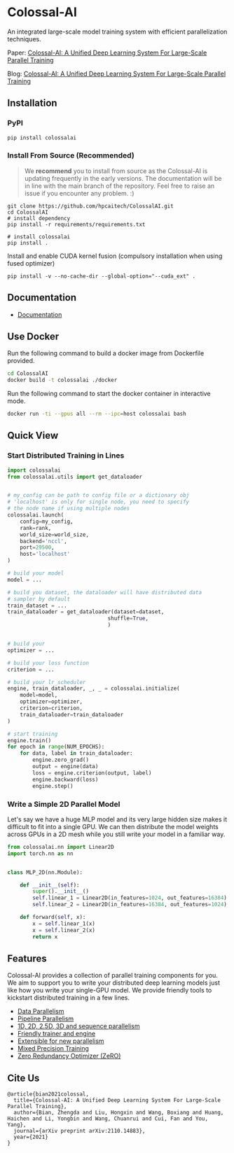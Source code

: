 # Colossal-AI

An integrated large-scale model training system with efficient parallelization techniques.

Paper: [Colossal-AI: A Unified Deep Learning System For Large-Scale Parallel Training](https://arxiv.org/abs/2110.14883)

Blog: [Colossal-AI: A Unified Deep Learning System For Large-Scale Parallel Training](https://www.hpcaitech.com/blog)

## Installation

### PyPI

```bash
pip install colossalai
```

### Install From Source (Recommended)

> We **recommend** you to install from source as the Colossal-AI is updating frequently in the early versions. The documentation will be in line with the main branch of the repository. Feel free to raise an issue if you encounter any problem. :)

```shell
git clone https://github.com/hpcaitech/ColossalAI.git
cd ColossalAI
# install dependency
pip install -r requirements/requirements.txt

# install colossalai
pip install .
```

Install and enable CUDA kernel fusion (compulsory installation when using fused optimizer)

```shell
pip install -v --no-cache-dir --global-option="--cuda_ext" .
```

## Documentation

- [Documentation](https://www.colossalai.org/)


## Use Docker

Run the following command to build a docker image from Dockerfile provided.

```bash
cd ColossalAI
docker build -t colossalai ./docker
```

Run the following command to start the docker container in interactive mode.

```bash
docker run -ti --gpus all --rm --ipc=host colossalai bash
```

## Quick View

### Start Distributed Training in Lines

```python
import colossalai
from colossalai.utils import get_dataloader


# my_config can be path to config file or a dictionary obj
# 'localhost' is only for single node, you need to specify
# the node name if using multiple nodes
colossalai.launch(
    config=my_config,
    rank=rank,
    world_size=world_size,
    backend='nccl',
    port=29500,
    host='localhost'
)

# build your model
model = ... 

# build you dataset, the dataloader will have distributed data 
# sampler by default
train_dataset = ... 
train_dataloader = get_dataloader(dataset=dataset,
                                shuffle=True,
                                )


# build your 
optimizer = ... 

# build your loss function
criterion = ...

# build your lr_scheduler
engine, train_dataloader, _, _ = colossalai.initialize(
    model=model,
    optimizer=optimizer,
    criterion=criterion,
    train_dataloader=train_dataloader
)

# start training
engine.train()
for epoch in range(NUM_EPOCHS):
    for data, label in train_dataloader:
        engine.zero_grad()
        output = engine(data)
        loss = engine.criterion(output, label)
        engine.backward(loss)
        engine.step()

```

### Write a Simple 2D Parallel Model

Let's say we have a huge MLP model and its very large hidden size makes it difficult to fit into a single GPU. We can
then distribute the model weights across GPUs in a 2D mesh while you still write your model in a familiar way.

```python
from colossalai.nn import Linear2D
import torch.nn as nn


class MLP_2D(nn.Module):

    def __init__(self):
        super().__init__()
        self.linear_1 = Linear2D(in_features=1024, out_features=16384)
        self.linear_2 = Linear2D(in_features=16384, out_features=1024)

    def forward(self, x):
        x = self.linear_1(x)
        x = self.linear_2(x)
        return x

```

## Features

Colossal-AI provides a collection of parallel training components for you. We aim to support you to write your
distributed deep learning models just like how you write your single-GPU model. We provide friendly tools to kickstart
distributed training in a few lines.

- [Data Parallelism](./docs/parallelization.md)
- [Pipeline Parallelism](./docs/parallelization.md)
- [1D, 2D, 2.5D, 3D and sequence parallelism](./docs/parallelization.md)
- [Friendly trainer and engine](./docs/trainer_engine.md)
- [Extensible for new parallelism](./docs/add_your_parallel.md)
- [Mixed Precision Training](./docs/amp.md)
- [Zero Redundancy Optimizer (ZeRO)](./docs/zero.md)

## Cite Us

```
@article{bian2021colossal,
  title={Colossal-AI: A Unified Deep Learning System For Large-Scale Parallel Training},
  author={Bian, Zhengda and Liu, Hongxin and Wang, Boxiang and Huang, Haichen and Li, Yongbin and Wang, Chuanrui and Cui, Fan and You, Yang},
  journal={arXiv preprint arXiv:2110.14883},
  year={2021}
}
```
